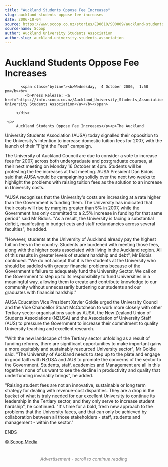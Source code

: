 ```yaml
---
title: "Auckland Students Oppose Fee Increases"
slug: auckland-students-oppose-fee-increases
date: 2006-10-04
source: https://www.scoop.co.nz/stories/ED0610/S00009/auckland-students-oppose-fee-increases.htm
source-name: Scoop
author: Auckland University Students Association
author-slug: auckland-university-students-association
---
```

<div class="story-top">
           <h1>Auckland Students Oppose Fee Increases</h1>

           <span class="byline"><b>Wednesday,  4 October 2006,  1:50 pm</b><br>
             <b>Press Release: <a href="https://info.scoop.co.nz/Auckland_University_Students_Association">Auckland University Students Association</a></b></span>

         </div>

	 <p>
         Auckland Students Oppose Fee Increases</p><p>The Auckland
University Students Association (AUSA) today signalled their
opposition to the University's intention to increase
domestic tuition fees for 2007, with the launch of their
"Fight the Fees" campaign. </p><p>The University of Auckland
Council are due to consider a vote to increase fees for
2007, across both undergraduate and postgraduate courses, at
their next meeting on Monday 16 October at 4pm. Students
will be protesting the fee increases at that meeting. AUSA
President Dan Bidois said that AUSA would be campaigning
solidly over the next two weeks to highlight the problems
with raising tuition fees as the solution to an increase in
University costs.</p><p>"AUSA recognises that the University's
costs are increasing at a rate higher than the Government is
funding them. The University has indicated that their costs
will rise by margins greater than 5% in 2007, while the
Government has only committed to a 2.5% increase in funding
for that same period" said Mr Bidois. "As a result, the
University is facing a substantial deficit, manifesting in
budget cuts and staff redundancies across several
faculties", he added.</p><p>"However, students at the University
of Auckland already pay the highest tuition fees in the
country. Students are burdened with meeting those fees,
along with the higher costs associated with living in the
Auckland region. All of this results in greater levels of
student hardship and debt", Mr Bidois continued. "We do not
accept that it is the students at the University who should
be saddled with greater financial problems because of the
Government's failure to adequately fund the University
Sector. We call on the Government to step up to its
responsibility to fund Universities in a meaningful way,
allowing them to create and contribute knowledge to our
community without unnecessarily burdening our students and
our graduates with financial hardship."
</p>
<p>AUSA Education
Vice President Xavier Goldie urged the University Council
and the Vice Chancellor Stuart McCutcheon to work more
closely with other Tertiary sector organisations such as
AUSA, the New Zealand Union of Students Associations (NZUSA)
and the Association of University Staff (AUS) to pressure
the Government to increase their commitment to quality
University teaching and excellent research.</p><p>"With the new
landscape of the Tertiary sector unfolding as a result of
funding reforms, there are significant opportunities to make
important gains a more equitably and sustainably resourced
University sector", Mr Goldie said. "The University of
Auckland needs to step up to the plate and engage in good
faith with NZUSA and AUS to promote the concerns of the
sector to the Government. Students, staff, academics and
Management are all in this together; none of us want to see
the decline in productivity and quality that underfunding
invariably brings", he added.</p><p>"Raising student fees are
not an innovative, sustainable or long term strategy for
dealing with revenue-cost disparities. They are a drop in
the bucket of what is truly needed for our excellent
University to continue its leadership in the Tertiary
sector, and they only serve to increase student hardship",
he continued. "It's time for a bold, fresh new approach to
the problems that the University faces, and that can only be
achieved by collaboration between all those stakeholders -
staff, students and management - within the sector."</p><p>ENDS
</p><p>
<a href="http://www.scoop.co.nz/about/terms.html" target="_blank"><span>© Scoop Media</span></a>
         <br>
</p><div id="story-footer" style="padding:20px 0;">

<div id="div-gpt-ad-1493962836337-6" style="min-width: 300px; min-height: 250px; text-align: center;"><div style="text-align:center; font-size:14px; font-style: italic; color: grey; padding: 4px;">Advertisement - scroll to continue reading</div>
  
</div>
</div>
<!--


